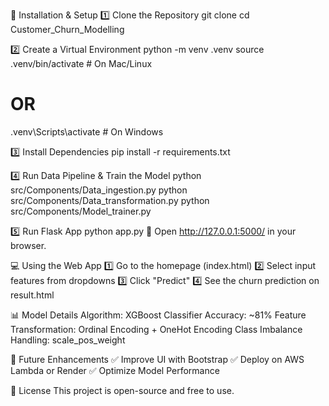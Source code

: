 🔧 Installation & Setup
1️⃣ Clone the Repository
git clone <your-repo-url>
cd Customer_Churn_Modelling

2️⃣ Create a Virtual Environment
python -m venv .venv
source .venv/bin/activate  # On Mac/Linux
# OR
.venv\Scripts\activate  # On Windows

3️⃣ Install Dependencies
pip install -r requirements.txt

4️⃣ Run Data Pipeline & Train the Model
python src/Components/Data_ingestion.py
python src/Components/Data_transformation.py
python src/Components/Model_trainer.py

5️⃣ Run Flask App
python app.py
🔹 Open http://127.0.0.1:5000/ in your browser.

💻 Using the Web App
1️⃣ Go to the homepage (index.html)
2️⃣ Select input features from dropdowns
3️⃣ Click "Predict"
4️⃣ See the churn prediction on result.html

📊 Model Details
Algorithm: XGBoost Classifier
Accuracy: ~81%
Feature Transformation: Ordinal Encoding + OneHot Encoding
Class Imbalance Handling: scale_pos_weight

📌 Future Enhancements
✅ Improve UI with Bootstrap
✅ Deploy on AWS Lambda or Render
✅ Optimize Model Performance

📜 License
This project is open-source and free to use.


